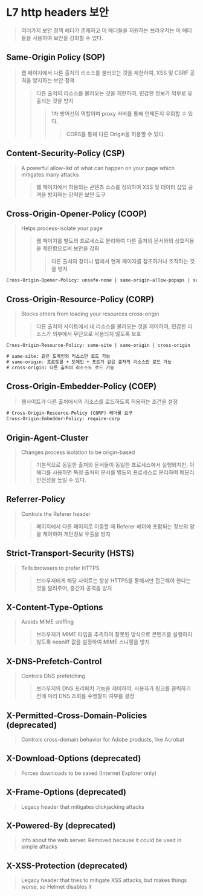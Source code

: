 # L7 http headers 보안

> 여러가지 보안 정책 헤더가 존재하고 이 헤더들을 지원하는 브라우저는 이 헤더들을 사용하여 보안을 강화할 수 있다.

## Same-Origin Policy (SOP)

> 웹 페이지에서 다른 출처의 리소스를 불러오는 것을 제한하여, XSS 및 CSRF 공격을 방지하는 보안 정책
>
> > 다른 출처의 리소스를 불러오는 것을 제한하여, 민감한 정보가 외부로 유출되는 것을 방지
> >
> > > 1차 방어선의 역할이며 proxy 서버를 통해 언제든지 우회할 수 있다.
> > >
> > > > CORS를 통해 다른 Origin을 허용할 수 있다.

## Content-Security-Policy (CSP)

> A powerful allow-list of what can happen on your page which mitigates many attacks
>
> > 웹 페이지에서 허용되는 콘텐츠 소스를 정의하여 XSS 및 데이터 삽입 공격을 방지하는 강력한 보안 도구

## Cross-Origin-Opener-Policy (COOP)

> Helps process-isolate your page
>
> > 웹 페이지를 별도의 프로세스로 분리하여 다른 출처의 문서와의 상호작용을 제한함으로써 보안을 강화
> >
> > > 다른 출처의 창이나 탭에서 현재 페이지를 참조하거나 조작하는 것을 방지

```txt
Cross-Origin-Opener-Policy: unsafe-none | same-origin-allow-popups | same-origin
```

## Cross-Origin-Resource-Policy (CORP)

> Blocks others from loading your resources cross-origin
>
> > 다른 출처의 사이트에서 내 리소스를 불러오는 것을 제어하여, 민감한 리소스가 외부에서 무단으로 사용되지 않도록 보호

```txt
Cross-Origin-Resource-Policy: same-site | same-origin | cross-origin

# same-site: 같은 도메인의 리소스만 로드 가능
# same-origin: 프로토콜 + 도메인 + 포트가 같은 출처의 리소스만 로드 가능
# cross-origin: 다른 출처의 리소스도 로드 가능
```

## Cross-Origin-Embedder-Policy (COEP)

> 웹사이트가 다른 출처에서의 리소스를 로드하도록 허용하는 조건을 설정

```txt
# Cross-Origin-Resource-Policy (CORP) 헤더를 요구
Cross-Origin-Embedder-Policy: require-corp
```

## Origin-Agent-Cluster

> Changes process isolation to be origin-based
>
> > 기본적으로 동일한 출처의 문서들이 동일한 프로세스에서 실행되지만, 이 헤더를 사용하면 특정 출처의 문서를 별도의 프로세스로 분리하여 메모리 안전성을 높일 수 있다.

## Referrer-Policy

> Controls the Referer header
>
> > 페이지에서 다른 페이지로 이동할 때 Referer 헤더에 포함되는 정보의 양을 제어하여 개인정보 유출을 방지

## Strict-Transport-Security (HSTS)

> Tells browsers to prefer HTTPS
>
> > 브라우저에게 해당 사이트는 항상 HTTPS를 통해서만 접근해야 한다는 것을 알려주어, 중간자 공격을 방지

## X-Content-Type-Options

> Avoids MIME sniffing
>
> > 브라우저가 MIME 타입을 추측하여 잘못된 방식으로 콘텐츠를 실행하지 않도록 nosniff 값을 설정하여 MIME 스니핑을 방지

## X-DNS-Prefetch-Control

> Controls DNS prefetching
>
> > 브라우저의 DNS 프리페치 기능을 제어하여, 사용자가 링크를 클릭하기 전에 미리 DNS 조회를 수행할지 여부를 결정

## X-Permitted-Cross-Domain-Policies (deprecated)

> Controls cross-domain behavior for Adobe products, like Acrobat

## X-Download-Options (deprecated)

> Forces downloads to be saved (Internet Explorer only)

## X-Frame-Options (deprecated)

> Legacy header that mitigates clickjacking attacks

## X-Powered-By (deprecated)

> Info about the web server. Removed because it could be used in simple attacks

## X-XSS-Protection (deprecated)

> Legacy header that tries to mitigate XSS attacks, but makes things worse, so Helmet disables it
